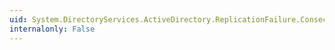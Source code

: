 ```yaml
---
uid: System.DirectoryServices.ActiveDirectory.ReplicationFailure.ConsecutiveFailureCount
internalonly: False
---
```

